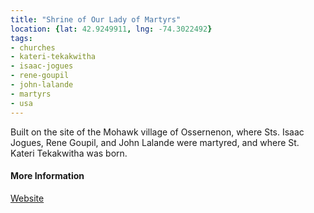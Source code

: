 ```yaml
---
title: "Shrine of Our Lady of Martyrs"
location: {lat: 42.9249911, lng: -74.3022492}
tags:
- churches
- kateri-tekakwitha
- isaac-jogues
- rene-goupil
- john-lalande
- martyrs
- usa
---
```


Built on the site of the Mohawk village of Ossernenon, where Sts. Isaac Jogues, Rene Goupil, and John Lalande were martyred, and where St. Kateri Tekakwitha was born.

#### More Information

[Website](https://www.ourladyofmartyrsshrine.org/shrine-history)
